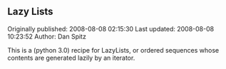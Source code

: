 ## Lazy Lists 
Originally published: 2008-08-08 02:15:30 
Last updated: 2008-08-08 10:23:52 
Author: Dan Spitz 
 
This is a (python 3.0) recipe for LazyLists, or ordered sequences whose contents are generated lazily by an iterator.